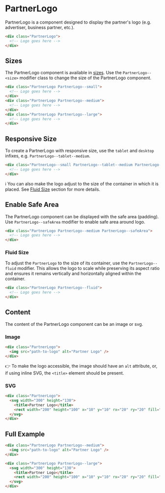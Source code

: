 # PartnerLogo

PartnerLogo is a component designed to display the partner's logo (e.g. advertiser, business partner, etc.).

```html
<div class="PartnerLogo">
  <!-- Logo goes here -->
</div>
```

## Sizes

The PartnerLogo component is available in [sizes][dictionary-size].
Use the `PartnerLogo--<size>` modifier class to change the size of the PartnerLogo component.

```html
<div class="PartnerLogo PartnerLogo--small">
  <!-- Logo goes here -->
</div>
<div class="PartnerLogo PartnerLogo--medium">
  <!-- Logo goes here -->
</div>
<div class="PartnerLogo PartnerLogo--large">
  <!-- Logo goes here -->
</div>
```

## Responsive Size

To create a PartnerLogo with responsive size, use the `tablet` and `desktop` infixes, e.g. `PartnerLogo--tablet--medium`.

```html
<div class="PartnerLogo--small PartnerLogo--tablet--medium PartnerLogo--desktop--large">
  <!-- Logo goes here -->
</div>
```

ℹ️ You can also make the logo adjust to the size of the container in which it is placed. See [Fluid Size](#fluid-size) section for more details.

## Enable Safe Area

The PartnerLogo component can be displayed with the safe area (padding). Use `PartnerLogo--safeArea` modifier to enable safe area around logo.

```html
<div class="PartnerLogo PartnerLogo--medium PartnerLogo--safeArea">
  <!-- Logo goes here -->
</div>
```

### Fluid Size

To adjust the `PartnerLogo` to the size of its container, use the `PartnerLogo--fluid` modifier. This allows the logo to scale while preserving its aspect ratio
and ensures it remains vertically and horizontally aligned within the container.

```html
<div class="PartnerLogo PartnerLogo--fluid">
  <!-- Logo goes here -->
</div>
```

## Content

The content of the PartnerLogo component can be an image or svg.

### Image

```html
<div class="PartnerLogo">
  <img src="path-to-logo" alt="Partner Logo" />
</div>
```

👉 To make the logo accessible, the image should have an `alt` attribute, or, if using inline SVG, the `<title>` element
should be present.

### SVG

```html
<div class="PartnerLogo">
  <svg width="300" height="130">
    <title>Partner Logo</title>
    <rect width="200" height="100" x="10" y="10" rx="20" ry="20" fill="#fff" />
  </svg>
</div>
```

## Full Example

```html
<div class="PartnerLogo PartnerLogo--medium">
  <img src="path-to-logo" alt="Partner Logo" />
</div>

<div class="PartnerLogo PartnerLogo--large">
  <svg width="300" height="130">
    <title>Partner Logo</title>
    <rect width="200" height="100" x="10" y="10" rx="20" ry="20" fill="#fff" />
  </svg>
</div>
```

[dictionary-size]: https://github.com/lmc-eu/spirit-design-system/blob/main/docs/DICTIONARIES.md#size

